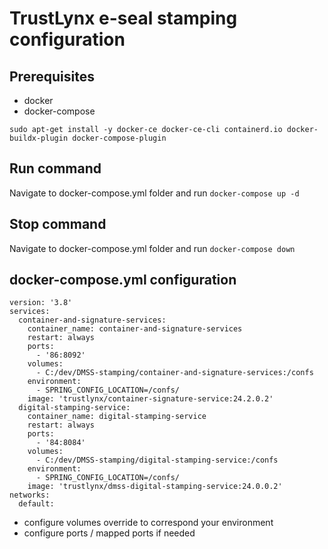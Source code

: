 # TrustLynx e-seal stamping configuration
## Prerequisites
- docker
- docker-compose
```
sudo apt-get install -y docker-ce docker-ce-cli containerd.io docker-buildx-plugin docker-compose-plugin
```
## Run command
Navigate to docker-compose.yml folder and run ```docker-compose up -d```
## Stop command
Navigate to docker-compose.yml folder and run ```docker-compose down```
## docker-compose.yml configuration
```
version: '3.8'
services:
  container-and-signature-services:
    container_name: container-and-signature-services
    restart: always
    ports:
      - '86:8092'
    volumes:
      - C:/dev/DMSS-stamping/container-and-signature-services:/confs
    environment:
      - SPRING_CONFIG_LOCATION=/confs/
    image: 'trustlynx/container-signature-service:24.2.0.2'
  digital-stamping-service:
    container_name: digital-stamping-service
    restart: always
    ports:
      - '84:8084'
    volumes:
      - C:/dev/DMSS-stamping/digital-stamping-service:/confs
    environment:
      - SPRING_CONFIG_LOCATION=/confs/
    image: 'trustlynx/dmss-digital-stamping-service:24.0.0.2'
networks:
  default:
```
- configure volumes override to correspond your environment
- configure ports / mapped ports if needed
